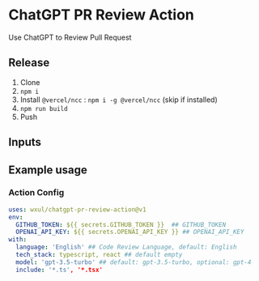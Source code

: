 # ChatGPT PR Review Action

Use ChatGPT to Review Pull Request 

## Release

1. Clone
2. `npm i`
3. Install `@vercel/ncc` : `npm i -g @vercel/ncc` (skip if installed)
4. `npm run build`
5. Push

## Inputs

## Example usage

### Action Config

``` yml
uses: wxul/chatgpt-pr-review-action@v1
env:
  GITHUB_TOKEN: ${{ secrets.GITHUB_TOKEN }}  ## GITHUB_TOKEN
  OPENAI_API_KEY: ${{ secrets.OPENAI_API_KEY }} ## OPENAI_API_KEY
with:
  language: 'English' ## Code Review Language, default: English
  tech_stack: typescript, react ## default empty
  model: 'gpt-3.5-turbo' ## default: gpt-3.5-turbo, optional: gpt-4
  include: '*.ts', '*.tsx'
```
